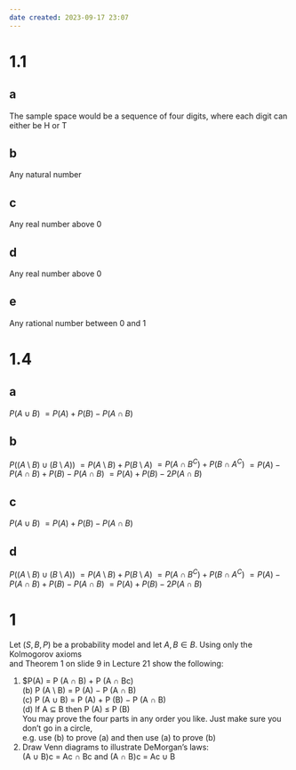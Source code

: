 ```yaml
---
date created: 2023-09-17 23:07
---
```


# 1.1

## a

The sample space would be a sequence of four digits, where each digit can either be H or T

## b

Any natural number

## c

Any real number above 0

## d

Any real number above 0

## e

Any rational number between 0 and 1

# 1.4

## a

$P(A\cup B)$
$=P(A)+P(B)-P(A\cap B)$
## b

$P((A\setminus B)\cup(B\setminus A))$
$=P(A\setminus B)+P(B\setminus A)$
$=P(A\cap B^C)+P(B\cap A^C)$
$=P(A)-P(A\cap B)+P(B)-P(A\cap B)$
$=P(A)+P(B)-2P(A\cap B)$

## c

$P(A\cup B)$
$=P(A)+P(B)-P(A\cap B)$

## d

$P((A\setminus B)\cup(B\setminus A))$
$=P(A\setminus B)+P(B\setminus A)$
$=P(A\cap B^C)+P(B\cap A^C)$
$=P(A)-P(A\cap B)+P(B)-P(A\cap B)$
$=P(A)+P(B)-2P(A\cap B)$

# 1

Let $(S, B, P)$ be a probability model and let $A, B\in B$. Using only the Kolmogorov axioms  
and Theorem 1 on slide 9 in Lecture 21 show the following:  
1. $P(A) = P (A ∩ B) + P (A ∩ Bc)  
(b) P (A \ B) = P (A) − P (A ∩ B)  
(c) P (A ∪ B) = P (A) + P (B) − P (A ∩ B)  
(d) If A ⊆ B then P (A) ≤ P (B)  
You may prove the four parts in any order you like. Just make sure you don’t go in a circle,  
e.g. use (b) to prove (a) and then use (a) to prove (b)  
2. Draw Venn diagrams to illustrate DeMorgan’s laws:  
(A ∪ B)c = Ac ∩ Bc and (A ∩ B)c = Ac ∪ B